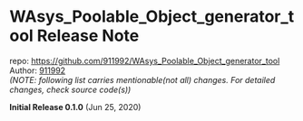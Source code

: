 # WAsys_Poolable_Object_generator_tool Release Note

repo: https://github.com/911992/WAsys_Poolable_Object_generator_tool  
Author: [911992](https://github.com/911992)  
*(NOTE: following list carries mentionable(not all) changes. For detailed changes, check source code(s))*  

**Initial Release 0.1.0** (Jun 25, 2020)